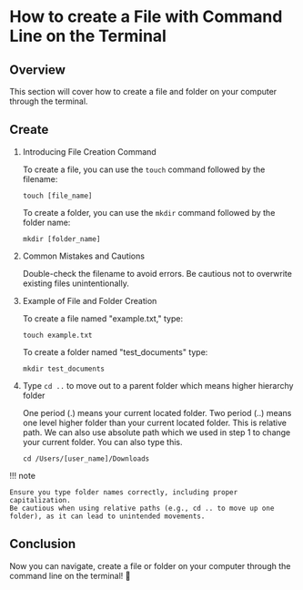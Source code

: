 # How to create a File with Command Line on the Terminal

## Overview

This section will cover how to create a file and folder on your computer through the terminal.

## Create

1. Introducing File Creation Command

    To create a file, you can use the `touch` command followed by the filename:

    ```
    touch [file_name]
    ```

    To create a folder, you can use the `mkdir` command followed by the folder name:

    ```
    mkdir [folder_name]
    ```

2. Common Mistakes and Cautions

    Double-check the filename to avoid errors.
    Be cautious not to overwrite existing files unintentionally.

3. Example of File and Folder Creation

    To create a file named "example.txt," type:

    ```
    touch example.txt
    ```

    To create a folder named "test_documents" type:

    ```
    mkdir test_documents
    ```


5. Type `cd ..` to move out to a parent folder which means higher hierarchy folder
   
    One period (.) means your current located folder. Two period (..) means one level higher folder than your current located folder. This is relative path. We can also use absolute path which we used in step 1 to change your current folder. You can also type this. 
    ```
    cd /Users/[user_name]/Downloads
    ```

!!! note

    Ensure you type folder names correctly, including proper capitalization.
    Be cautious when using relative paths (e.g., cd .. to move up one folder), as it can lead to unintended movements.


## Conclusion

Now you can navigate, create a file or folder on your computer through the command line on the terminal! :partying_face:

